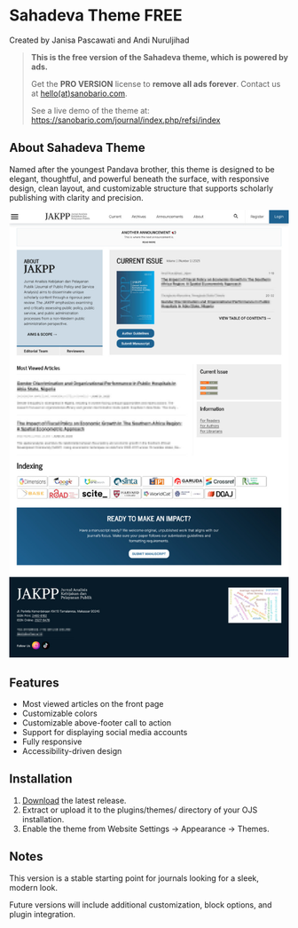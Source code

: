 # Sahadeva Theme FREE

Created by Janisa Pascawati and Andi Nuruljihad

> **This is the free version of the Sahadeva theme, which is powered by ads.**
>
> Get the **PRO VERSION** license to **remove all ads forever**. Contact us at [hello(at)sanobario.com](mailto:hello@sanobario.com).
>
> See a live demo of the theme at: <https://sanobario.com/journal/index.php/refsi/index>

## About Sahadeva Theme

Named after the youngest Pandava brother, this theme is designed to be elegant, thoughtful, and powerful beneath the surface, with responsive design, clean layout, and customizable structure that supports scholarly publishing with clarity and precision.

![Sanobar logo](demo_img.jpg)

## Features

- Most viewed articles on the front page
- Customizable colors
- Customizable above-footer call to action
- Support for displaying social media accounts
- Fully responsive
- Accessibility-driven design

## Installation

1. [Download](https://github.com/Sanobar-io/sahadeva-theme/releases) the latest release.
2. Extract or upload it to the plugins/themes/ directory of your OJS installation.
3. Enable the theme from Website Settings → Appearance → Themes.

## Notes

This version is a stable starting point for journals looking for a sleek, modern look.

Future versions will include additional customization, block options, and plugin integration.

